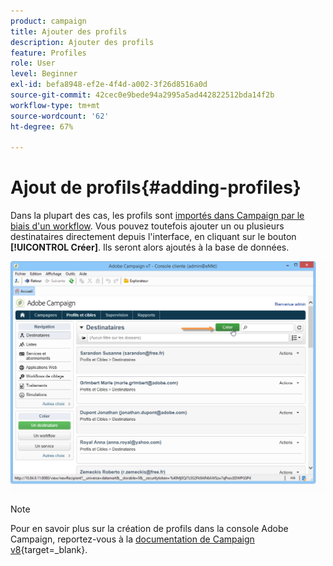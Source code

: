 ```yaml
---
product: campaign
title: Ajouter des profils
description: Ajouter des profils
feature: Profiles
role: User
level: Beginner
exl-id: befa8948-ef2e-4f4d-a002-3f26d8516a0d
source-git-commit: 42cec0e9bede94a2995a5ad442822512bda14f2b
workflow-type: tm+mt
source-wordcount: '62'
ht-degree: 67%

---
```


# Ajout de profils{#adding-profiles}



Dans la plupart des cas, les profils sont [importés dans Campaign par le biais d&#39;un workflow](../../platform/using/import-export-workflows.md). Vous pouvez toutefois ajouter un ou plusieurs destinataires directement depuis l&#39;interface, en cliquant sur le bouton **[!UICONTROL Créer]**. Ils seront alors ajoutés à la base de données.

![](assets/s_ncs_user_profile_add.png)

>[!NOTE]
>
>Pour en savoir plus sur la création de profils dans la console Adobe Campaign, reportez-vous à la [documentation de Campaign v8](https://experienceleague.adobe.com/en/docs/campaign-classic/using/getting-started/profile-management/adding-profiles){target=_blank}.


<!--
Enter the information for this profile. The tabs and fields to be completed are described in [Editing a profile](../../platform/using/editing-a-profile.md).

Click **[!UICONTROL Save]** to validate profile creation. The profile is then added in Adobe Campaign database.
-->